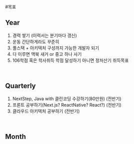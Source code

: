 #목표

## Year
1. 경력 쌓기 (이력서는 분기마다 갱신)
2. 운동 간단하게라도 꾸준히
3. 풀스택 + 아키텍처 구성까지 가능한 개발자 되기
4. 다 이루면 맥북 새거 or 중고 하나 사기
5. 106학점 혹은 학사취득 학점 달성하기 아니면 정처산기 취득목표
<br>

## Quarterly
1. NextStep, Java with 클린코딩 수강하기(80만원) (전반기)
2. 프론트 공부하기(Next.js? ReactNative? React?) (전반기)
3. 클라우드 아키텍처 공부하기 (전반기)
<br>

## Month
